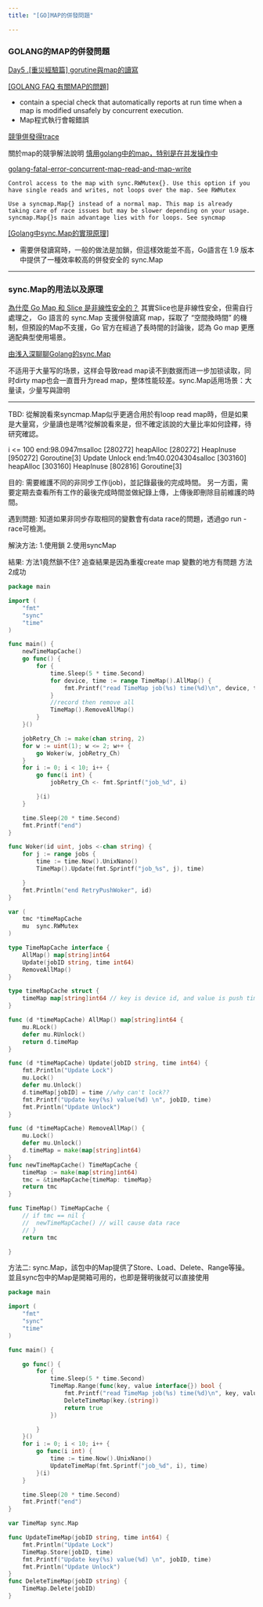 ```yaml
---
title: "[GO]MAP的併發問題"

---
```




### GOLANG的MAP的併發問題


[Day5 .[重災經驗篇] gorutine與map的讀寫](https://ithelp.ithome.com.tw/articles/10218003)

[[GOLANG FAQ 有關MAP的問題]](https://golang.org/doc/faq#atomic_maps)
- contain a special check that automatically reports at run time when a map is modified unsafely by concurrent execution.
- Map程式執行會報錯誤

[競爭併發得trace](https://ifun.dev/post/golang-concurrency/)

關於map的競爭解法說明
[慎用golang中的map，特别是在并发操作中](https://www.jianshu.com/p/0c8519f4498e)

[golang-fatal-error-concurrent-map-read-and-map-write](https://stackoverflow.com/questions/45585589/golang-fatal-error-concurrent-map-read-and-map-write/45585833)

```
Control access to the map with sync.RWMutex{}. Use this option if you have single reads and writes, not loops over the map. See RWMutex

Use a syncmap.Map{} instead of a normal map. This map is already taking care of race issues but may be slower depending on your usage. syncmap.Map{}s main advantage lies with for loops. See syncmap
```

[[Golang中sync.Map的實現原理]](https://www.gushiciku.cn/pl/peIP/zh-tw)
- 需要併發讀寫時，一般的做法是加鎖，但這樣效能並不高，Go語言在 1.9 版本中提供了一種效率較高的併發安全的 sync.Map

---
### sync.Map的用法以及原理

[為什麼 Go Map 和 Slice 是非線性安全的？](https://www.gushiciku.cn/pl/gEdt/zh-tw)
其實Slice也是非線性安全，但需自行處理之，
Go 語言的 sync.Map 支援併發讀寫 map，採取了 “空間換時間” 的機制，但預設的Map不支援，Go 官方在經過了長時間的討論後，認為 Go map 更應適配典型使用場景。


[由浅入深聊聊Golang的sync.Map](https://studygolang.com/articles/22128)

不适用于大量写的场景，这样会导致read map读不到数据而进一步加锁读取，同时dirty map也会一直晋升为read map，整体性能较差。sync.Map适用场景：大量读，少量写與證明

------------------------------
TBD: 從解說看來syncmap.Map似乎更適合用於有loop read map時，但是如果是大量寫，少量讀也是嗎?從解說看來是，但不確定該說的大量比率如何詮釋，待研究確認。



 i <= 100
end:98.0947msalloc [280272]      heapAlloc [280272]      HeapInuse [950272]      Goroutine[3]
Update Unlock
end:1m40.0204304salloc [303160]          heapAlloc [303160]      HeapInuse [802816]      Goroutine[3]









目的:
需要維護不同的非同步工作(job)，並記錄最後的完成時間。
另一方面，需要定期去查看所有工作的最後完成時間並做紀錄上傳，上傳後即刪除目前維護的時間。


遇到問題:
知道如果非同步存取相同的變數會有data race的問題，透過go run -race可檢測。

解決方法:
1.使用鎖 2.使用syncMap

結果:
方法1竟然鎖不住? 追查結果是因為重複create map 變數的地方有問題
方法2成功

```go lock map
package main

import (
	"fmt"
	"sync"
	"time"
)

func main() {
	newTimeMapCache()
	go func() {
		for {
			time.Sleep(5 * time.Second)
			for device, time := range TimeMap().AllMap() {
				fmt.Printf("read TimeMap job(%s) time(%d)\n", device, time)
			}
			//record then remove all
			TimeMap().RemoveAllMap()
		}
	}()

	jobRetry_Ch := make(chan string, 2)
	for w := uint(1); w <= 2; w++ {
		go Woker(w, jobRetry_Ch)
	}
	for i := 0; i < 10; i++ {
		go func(i int) {
			jobRetry_Ch <- fmt.Sprintf("job_%d", i)

		}(i)
	}

	time.Sleep(20 * time.Second)
	fmt.Printf("end")
}

func Woker(id uint, jobs <-chan string) {
	for j := range jobs {
		time := time.Now().UnixNano()
		TimeMap().Update(fmt.Sprintf("job_%s", j), time)

	}
	fmt.Println("end RetryPushWoker", id)
}

var (
	tmc *timeMapCache
	mu  sync.RWMutex
)

type TimeMapCache interface {
	AllMap() map[string]int64
	Update(jobID string, time int64)
	RemoveAllMap()
}

type timeMapCache struct {
	timeMap map[string]int64 // key is device id, and value is push time
}

func (d *timeMapCache) AllMap() map[string]int64 {
	mu.RLock()
	defer mu.RUnlock()
	return d.timeMap
}

func (d *timeMapCache) Update(jobID string, time int64) {
	fmt.Println("Update Lock")
	mu.Lock()
	defer mu.Unlock()
	d.timeMap[jobID] = time //why can't lock??
	fmt.Printf("Update key(%s) value(%d) \n", jobID, time)
	fmt.Println("Update Unlock")
}

func (d *timeMapCache) RemoveAllMap() {
	mu.Lock()
	defer mu.Unlock()
	d.timeMap = make(map[string]int64)
}
func newTimeMapCache() TimeMapCache {
	timeMap := make(map[string]int64)
	tmc = &timeMapCache{timeMap: timeMap}
	return tmc
}

func TimeMap() TimeMapCache {
	// if tmc == nil {
	// 	newTimeMapCache() // will cause data race
	// }
	return tmc

}

```

方法二:
sync.Map，該包中的Map提供了Store、Load、Delete、Range等操。並且sync包中的Map是開箱可用的，也即是聲明後就可以直接使用
```GO sync.Map
package main

import (
	"fmt"
	"sync"
	"time"
)

func main() {

	go func() {
		for {
			time.Sleep(5 * time.Second)
			TimeMap.Range(func(key, value interface{}) bool {
				fmt.Printf("read TimeMap job(%s) time(%d)\n", key, value)
				DeleteTimeMap(key.(string))
				return true
			})

		}
	}()
	for i := 0; i < 10; i++ {
		go func(i int) {
			time := time.Now().UnixNano()
			UpdateTimeMap(fmt.Sprintf("job_%d", i), time)
		}(i)
	}

	time.Sleep(20 * time.Second)
	fmt.Printf("end")
}

var TimeMap sync.Map

func UpdateTimeMap(jobID string, time int64) {
	fmt.Println("Update Lock")
	TimeMap.Store(jobID, time)
	fmt.Printf("Update key(%s) value(%d) \n", jobID, time)
	fmt.Println("Update Unlock")
}
func DeleteTimeMap(jobID string) {
	TimeMap.Delete(jobID)
}

```

